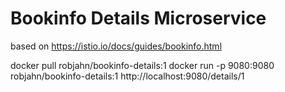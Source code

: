 # Bookinfo Details Microservice
based on https://istio.io/docs/guides/bookinfo.html


docker pull robjahn/bookinfo-details:1
docker run -p 9080:9080 robjahn/bookinfo-details:1
http://localhost:9080/details/1